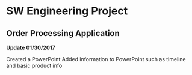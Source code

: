 # SW Engineering Project
## Order Processing Application

**Update 01/30/2017**

Created a PowerPoint
Added information to PowerPoint such as timeline and basic product info
